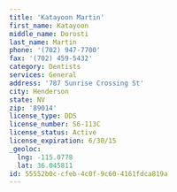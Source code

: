 ```yaml
---
title: 'Katayoon Martin'
first_name: Katayoon
middle_name: Dorosti
last_name: Martin
phone: '(702) 947-7700'
fax: '(702) 459-5432'
category: Dentists
services: General
address: '787 Sunrise Crossing St'
city: Henderson
state: NV
zip: '89014'
license_type: DDS
license_number: S6-113C
license_status: Active
license_expiration: 6/30/15
_geoloc:
  lng: -115.0778
  lat: 36.045811
id: 55552b0c-cfeb-4c0f-9c60-4161fdca819a
---
```

